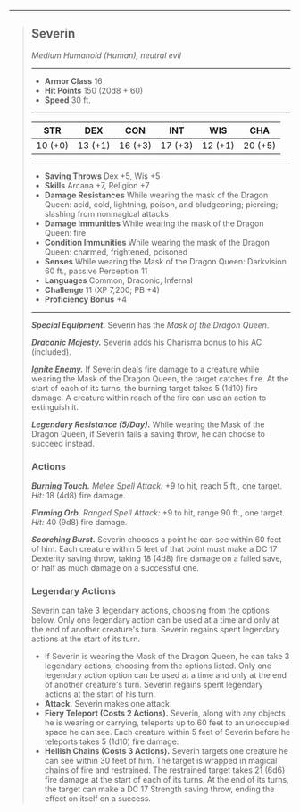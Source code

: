 ___
>## Severin
>*Medium Humanoid (Human), neutral evil*
>___
>- **Armor Class** 16
>- **Hit Points** 150 (20d8 + 60)
>- **Speed** 30 ft.
>___
>|STR|DEX|CON|INT|WIS|CHA|
>|:---:|:---:|:---:|:---:|:---:|:---:|
>|10 (+0)|13 (+1)|16 (+3)|17 (+3)|12 (+1)|20 (+5)|
>___
>- **Saving Throws** Dex +5, Wis +5
>- **Skills** Arcana +7, Religion +7
>- **Damage Resistances** While wearing the mask of the Dragon Queen: acid, cold, lightning, poison, and bludgeoning; piercing; slashing from nonmagical attacks
>- **Damage Immunities** While wearing the mask of the Dragon Queen: fire
>- **Condition Immunities** While wearing the mask of the Dragon Queen: charmed, frightened, poisoned
>- **Senses** While wearing the Mask of the Dragon Queen: Darkvision 60 ft., passive Perception 11
>- **Languages** Common, Draconic, Infernal
>- **Challenge** 11 (XP 7,200; PB +4)
>- **Proficiency Bonus** +4
>___
>***Special Equipment.*** Severin has the *Mask of the Dragon Queen*.  
>
>***Draconic Majesty.*** Severin adds his Charisma bonus to his AC (included).  
>
>***Ignite Enemy.*** If Severin deals fire damage to a creature while wearing the Mask of the Dragon Queen, the target catches fire. At the start of each of its turns, the burning target takes 5 (1d10) fire damage. A creature within reach of the fire can use an action to extinguish it.  
>
>***Legendary Resistance (5/Day).*** While wearing the Mask of the Dragon Queen, if Severin fails a saving throw, he can choose to succeed instead.  
>
>### Actions
>***Burning Touch.*** *Melee Spell Attack:*  +9 to hit, reach 5 ft., one target. *Hit:* 18 (4d8) fire damage.  
>
>***Flaming Orb.*** *Ranged Spell Attack:*  +9 to hit, range 90 ft., one target. *Hit:* 40 (9d8) fire damage.  
>
>***Scorching Burst.*** Severin chooses a point he can see within 60 feet of him. Each creature within 5 feet of that point must make a DC 17 Dexterity saving throw, taking 18 (4d8) fire damage on a failed save, or half as much damage on a successful one.  
>
>### Legendary Actions
>Severin can take 3 legendary actions, choosing from the options below. Only one legendary action can be used at a time and only at the end of another creature's turn. Severin regains spent legendary actions at the start of its turn.
>
>- If Severin is wearing the Mask of the Dragon Queen, he can take 3 legendary actions, choosing from the options listed. Only one legendary action option can be used at a time and only at the end of another creature's turn. Severin regains spent legendary actions at the start of his turn.  
>- **Attack.** Severin makes one attack.
>- **Fiery Teleport (Costs 2 Actions).** Severin, along with any objects he is wearing or carrying, teleports up to 60 feet to an unoccupied space he can see. Each creature within 5 feet of Severin before he teleports takes 5 (1d10) fire damage.
>- **Hellish Chains (Costs 3 Actions).** Severin targets one creature he can see within 30 feet of him. The target is wrapped in magical chains of fire and restrained. The restrained target takes 21 (6d6) fire damage at the start of each of its turns. At the end of its turns, the target can make a DC 17 Strength saving throw, ending the effect on itself on a success.
